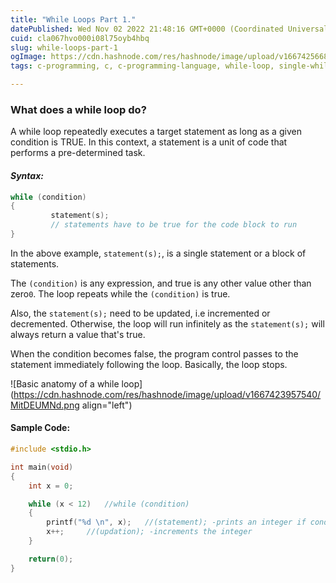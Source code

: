 ```yaml
---
title: "While Loops Part 1."
datePublished: Wed Nov 02 2022 21:48:16 GMT+0000 (Coordinated Universal Time)
cuid: cla067hvo000i08l75oyb4hbq
slug: while-loops-part-1
ogImage: https://cdn.hashnode.com/res/hashnode/image/upload/v1667425668071/kdPXx-5gQ.png
tags: c-programming, c, c-programming-language, while-loop, single-while-loops

---
```


### What does a while loop do?

A while loop repeatedly executes a target statement as long as a given condition is TRUE.
In this context, a statement is a unit of code that performs a pre-determined task.

#### *Syntax:*

```C
while (condition)
{
         statement(s);
         // statements have to be true for the code block to run
}
```

In the above example, `statement(s);`, is a single statement or a block of statements.

The `(condition)` is any expression, and true is any other value other than zero`0`.
The loop repeats while the `(condition)` is true.

Also, the `statement(s);` need to be updated, i.e incremented or decremented. Otherwise, the loop will run infinitely as the `statement(s);` will always return a value that's true.

When the condition becomes false, the program control passes to the statement immediately following the loop. Basically, the loop stops.



![Basic anatomy of a while loop](https://cdn.hashnode.com/res/hashnode/image/upload/v1667423957540/MitDEUMNd.png align="left")

#### Sample Code:
```C
#include <stdio.h>

int main(void)
{
	int x = 0;

	while (x < 12)   //while (condition)
	{
		printf("%d \n", x);   //(statement); -prints an integer if condition is true
		x++;     //(updation); -increments the integer
	}

	return(0);
}
```